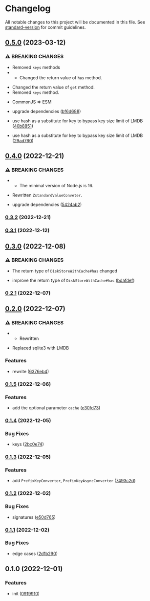# Changelog

All notable changes to this project will be documented in this file. See [standard-version](https://github.com/conventional-changelog/standard-version) for commit guidelines.

## [0.5.0](https://github.com/BlackGlory/extra-disk-store/compare/v0.4.0...v0.5.0) (2023-03-12)


### ⚠ BREAKING CHANGES

* Removed `keys` methods
* - Changed the return value of `has` method.
- Changed the return value of `get` method.
- Removed `keys` method.
* CommonJS => ESM

* upgrade dependencies ([bf6d688](https://github.com/BlackGlory/extra-disk-store/commit/bf6d6881c4bcc1e277b88c250d2d2fcb7aa3ef53))
* use hash as a substitute for key to bypass key size limit of LMDB ([40b8851](https://github.com/BlackGlory/extra-disk-store/commit/40b885190c3294f659d3cf41fc1327d2c742ec9e))
* use hash as a substitute for key to bypass key size limit of LMDB ([29ad760](https://github.com/BlackGlory/extra-disk-store/commit/29ad7608d850ac26a54e06f6042bd2b20a9a7e90))

## [0.4.0](https://github.com/BlackGlory/extra-disk-store/compare/v0.3.2...v0.4.0) (2022-12-21)


### ⚠ BREAKING CHANGES

* - The minimal version of Node.js is 16.
- Rewritten `ZstandardValueConveter`.

* upgrade dependencies ([5424ab2](https://github.com/BlackGlory/extra-disk-store/commit/5424ab258e39d11ba6b246166772adbd1cd80263))

### [0.3.2](https://github.com/BlackGlory/extra-disk-store/compare/v0.3.1...v0.3.2) (2022-12-21)

### [0.3.1](https://github.com/BlackGlory/extra-disk-store/compare/v0.3.0...v0.3.1) (2022-12-12)

## [0.3.0](https://github.com/BlackGlory/extra-disk-store/compare/v0.2.1...v0.3.0) (2022-12-08)


### ⚠ BREAKING CHANGES

* The return type of `DiskStoreWithCache#has` changed

* improve the return type of `DiskStoreWithCache#has` ([bdafdef](https://github.com/BlackGlory/extra-disk-store/commit/bdafdef3ed5134e5bd0f447149f70a7b566cbc44))

### [0.2.1](https://github.com/BlackGlory/extra-disk-store/compare/v0.2.0...v0.2.1) (2022-12-07)

## [0.2.0](https://github.com/BlackGlory/extra-disk-store/compare/v0.1.5...v0.2.0) (2022-12-07)


### ⚠ BREAKING CHANGES

* - Rewritten
- Replaced sqlite3 with LMDB

### Features

* rewrite ([6376eb4](https://github.com/BlackGlory/extra-disk-store/commit/6376eb4d03a00f1039f58b99663d51cfe1832856))

### [0.1.5](https://github.com/BlackGlory/extra-disk-store/compare/v0.1.4...v0.1.5) (2022-12-06)


### Features

* add the optional parameter `cache` ([e30fd73](https://github.com/BlackGlory/extra-disk-store/commit/e30fd73d201ca48d74a91cfc8cbb7a737bd8811c))

### [0.1.4](https://github.com/BlackGlory/extra-disk-store/compare/v0.1.3...v0.1.4) (2022-12-05)


### Bug Fixes

* keys ([2bc0e74](https://github.com/BlackGlory/extra-disk-store/commit/2bc0e741fe332ec850497adba028d0582b7de60d))

### [0.1.3](https://github.com/BlackGlory/extra-disk-store/compare/v0.1.2...v0.1.3) (2022-12-05)


### Features

* add `PrefixKeyConverter`, `PrefixKeyAsyncConverter` ([7493c2d](https://github.com/BlackGlory/extra-disk-store/commit/7493c2d5028d87b2a61c36255ba278cfe1424263))

### [0.1.2](https://github.com/BlackGlory/extra-disk-store/compare/v0.1.1...v0.1.2) (2022-12-02)


### Bug Fixes

* signatures ([e50d765](https://github.com/BlackGlory/extra-disk-store/commit/e50d765b806bb48c22acb71f799c513b05ecdb5a))

### [0.1.1](https://github.com/BlackGlory/extra-disk-store/compare/v0.1.0...v0.1.1) (2022-12-02)


### Bug Fixes

* edge cases ([2d1b290](https://github.com/BlackGlory/extra-disk-store/commit/2d1b290396338b38d1812515a3fcf0f544923eb6))

## 0.1.0 (2022-12-01)


### Features

* init ([0919910](https://github.com/BlackGlory/extra-disk-store/commit/09199105cb6fe45b07cd64ce52e59de9b69a175d))
